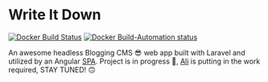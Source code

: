 # Write It Down
[![Docker Build Status](https://img.shields.io/docker/cloud/build/0xaliraza/wid-blog-backend)](https://cloud.docker.com/repository/docker/0xaliraza/wid-blog-backend/builds) [![Docker Build-Automation status](https://img.shields.io/docker/cloud/automated/0xaliraza/wid-blog-backend)](https://cloud.docker.com/repository/docker/0xaliraza/wid-blog-backend/)

An awesome headless Blogging CMS 😎 web app built with Laravel and utilized by an Angular [SPA](https://github.com/0xaliraza/wid-blog-frontend).
Project is in progress 👷, [Ali](https://0xali.com) is putting in the work required, STAY TUNED! 🙃